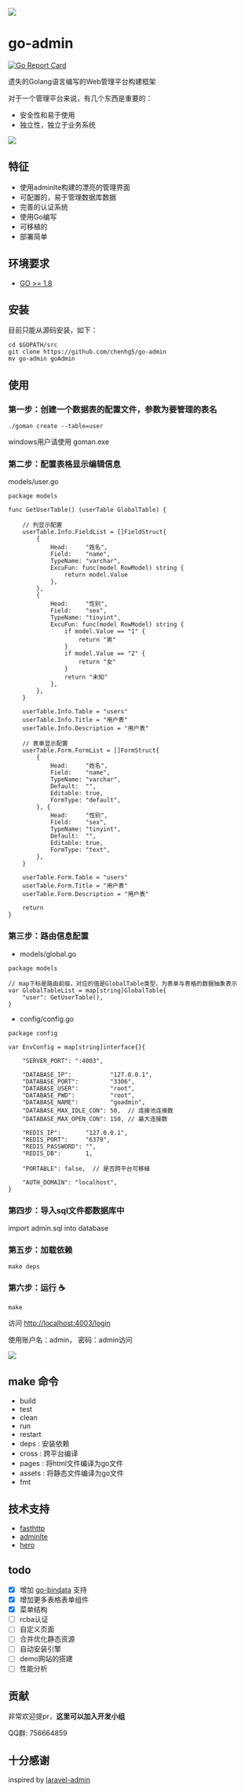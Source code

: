 ![](https://ws2.sinaimg.cn/large/006tNc79ly1ft06s5k7y9j31kw0ogmyx.jpg)

# go-admin

[![Go Report Card](https://goreportcard.com/badge/github.com/chenhg5/go-admin)](https://goreportcard.com/report/github.com/chenhg5/go-admin)

遗失的Golang语言编写的Web管理平台构建框架 

对于一个管理平台来说，有几个东西是重要的：

- 安全性和易于使用
- 独立性，独立于业务系统

![](https://ws3.sinaimg.cn/large/006tNc79ly1ft048byoafj31kw0w847v.jpg)

## 特征

- 使用adminlte构建的漂亮的管理界面
- 可配置的，易于管理数据库数据
- 完善的认证系统
- 使用Go编写
- 可移植的
- 部署简单

## 环境要求

- [GO >= 1.8](https://github.com/Unknwon/the-way-to-go_ZH_CN/blob/master/eBook/directory.md)

## 安装

目前只能从源码安装，如下：

```
cd $GOPATH/src
git clone https://github.com/chenhg5/go-admin
mv go-admin goAdmin
```

## 使用 

### 第一步：创建一个数据表的配置文件，参数为要管理的表名 

```
./goman create --table=user
```

windows用户请使用 goman.exe

### 第二步：配置表格显示编辑信息

models/user.go

```
package models

func GetUserTable() (userTable GlobalTable) {
    
    // 列显示配置
	userTable.Info.FieldList = []FieldStruct{
		{
			Head:     "姓名",
			Field:    "name",
			TypeName: "varchar",
			ExcuFun: func(model RowModel) string {
                return model.Value
            },
		},
		{
			Head:     "性别",
			Field:    "sex",
			TypeName: "tinyint",
			ExcuFun: func(model RowModel) string {
				if model.Value == "1" {
					return "男"
				}
				if model.Value == "2" {
					return "女"
				}
				return "未知"
			},
		},
	}

	userTable.Info.Table = "users"
	userTable.Info.Title = "用户表"
	userTable.Info.Description = "用户表"

    // 表单显示配置
	userTable.Form.FormList = []FormStruct{
		{
			Head:     "姓名",
			Field:    "name",
			TypeName: "varchar",
			Default:  "",
			Editable: true,
			FormType: "default",
		}, {
			Head:     "性别",
			Field:    "sex",
			TypeName: "tinyint",
			Default:  "",
			Editable: true,
			FormType: "text",
		},
	}

	userTable.Form.Table = "users"
	userTable.Form.Title = "用户表"
	userTable.Form.Description = "用户表"

	return
}
```

### 第三步：路由信息配置

- models/global.go

```
package models

// map下标是路由前缀，对应的值是GlobalTable类型，为表单与表格的数据抽象表示
var GlobalTableList = map[string]GlobalTable{
	"user": GetUserTable(),
}

```

- config/config.go

```
package config

var EnvConfig = map[string]interface{}{

    "SERVER_PORT": ":4003",

	"DATABASE_IP":           "127.0.0.1",
	"DATABASE_PORT":         "3306",
	"DATABASE_USER":         "root",
	"DATABASE_PWD":          "root",
	"DATABASE_NAME":         "goadmin",
	"DATABASE_MAX_IDLE_CON": 50,  // 连接池连接数
	"DATABASE_MAX_OPEN_CON": 150, // 最大连接数

	"REDIS_IP":       "127.0.0.1",
	"REDIS_PORT":     "6379",
	"REDIS_PASSWORD": "",
	"REDIS_DB":       1,
	
	"PORTABLE": false,  // 是否跨平台可移植
	
	"AUTH_DOMAIN": "localhost",
}
```

### 第四步：导入sql文件都数据库中

import admin.sql into database

### 第五步：加载依赖

```
make deps
```

### 第六步：运行 ☕

```
make
```
访问 [http://localhost:4003/login](http://localhost:4003/login)

使用账户名：admin， 密码：admin访问

![](https://ws1.sinaimg.cn/large/006tKfTcly1ft3wwounwjj31kw0w17wl.jpg)

## make 命令

- build
- test
- clean
- run
- restart
- deps : 安装依赖
- cross : 跨平台编译
- pages : 将html文件编译为go文件
- assets : 将静态文件编译为go文件
- fmt

## 技术支持

- [fasthttp](https://github.com/valyala/fasthttp)
- [adminlte](https://adminlte.io/themes/AdminLTE/index2.html)
- [hero](https://github.com/shiyanhui/hero)

## todo

- [x] 增加 [go-bindata](https://github.com/go-bindata/go-bindata) 支持
- [X] 增加更多表格表单组件
- [X] 菜单结构
- [ ] rcba认证
- [ ] 自定义页面
- [ ] 合并优化静态资源
- [ ] 自动安装引擎
- [ ] demo网站的搭建
- [ ] 性能分析

## 贡献

非常欢迎提pr，<strong>这里可以加入开发小组</strong>

QQ群: 756664859

## 十分感谢

inspired by [laravel-admin](https://github.com/z-song/laravel-admin)